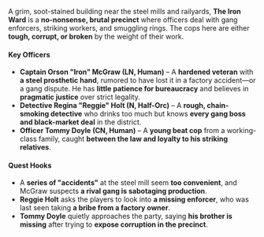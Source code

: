A grim, soot-stained building near the steel mills and railyards, **The Iron Ward** is a **no-nonsense, brutal precinct** where officers deal with gang enforcers, striking workers, and smuggling rings. The cops here are either **tough, corrupt, or broken** by the weight of their work.

#### **Key Officers**
- **Captain Orson "Iron" McGraw (LN, Human)** – A **hardened veteran** with **a steel prosthetic hand**, rumored to have lost it in a factory accident—or a gang dispute. He has **little patience for bureaucracy** and believes in **pragmatic justice** over strict legality.
- **Detective Regina "Reggie" Holt (N, Half-Orc)** – A **rough, chain-smoking detective** who drinks too much but knows **every gang boss and black-market deal** in the district.
- **Officer Tommy Doyle (CN, Human)** – A **young beat cop** from a working-class family, caught **between the law and loyalty to his striking relatives**.

#### **Quest Hooks**
- A **series of "accidents"** at the steel mill seem **too convenient**, and McGraw suspects **a rival gang is sabotaging production**.
- **Reggie Holt** asks the players to look into **a missing enforcer**, who was last seen taking **a bribe from a factory owner**.
- **Tommy Doyle** quietly approaches the party, saying **his brother is missing** after trying to **expose corruption in the precinct**.